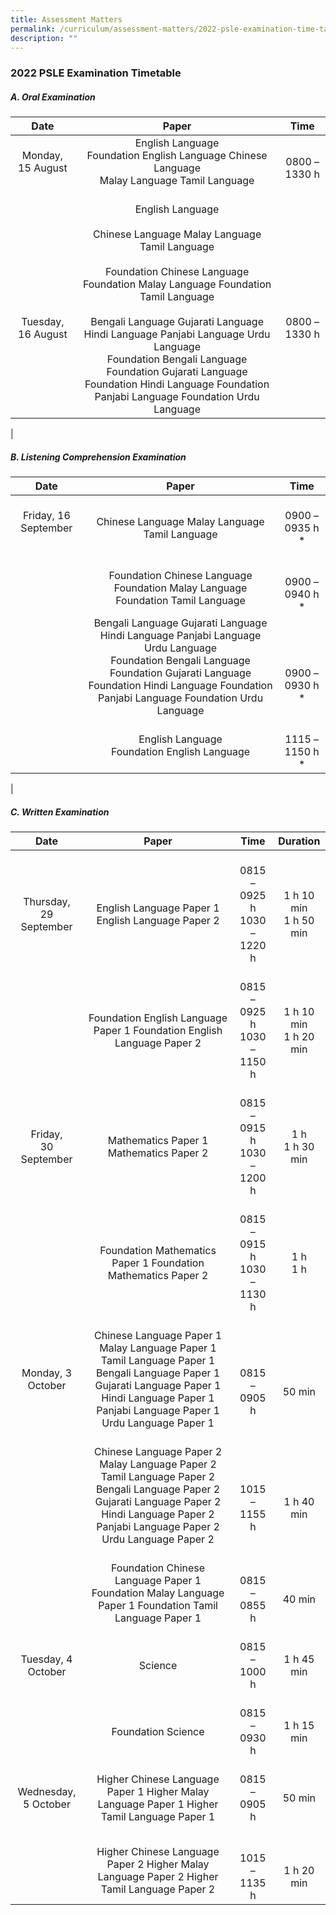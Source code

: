 ```yaml
---
title: Assessment Matters
permalink: /curriculum/assessment-matters/2022-psle-examination-time-table/
description: ""
---
```

### **2022 PSLE Examination Timetable**

##### **A. Oral Examination**

| Date | Paper | Time |
|:---:|:---:|:---:|
|  Monday, 15 August | English Language<br>Foundation English Language Chinese Language<br>Malay Language Tamil Language |  <br>0800 – 1330 h |
|  <br><br><br><br>Tuesday, 16 August |  <br>English Language<br> <br>Chinese Language Malay Language Tamil Language<br> <br>Foundation Chinese Language Foundation Malay Language Foundation Tamil Language<br> <br>Bengali Language Gujarati Language Hindi Language Panjabi Language Urdu Language<br>Foundation Bengali Language Foundation Gujarati Language Foundation Hindi Language Foundation Panjabi Language Foundation Urdu Language | <br><br><br> <br>0800 – 1330 h |
|

##### **B. Listening Comprehension Examination**

| Date | Paper | Time |
|:---:|:---:|:---:|
|  Friday, 16 September |  <br>Chinese Language Malay Language Tamil Language |  <br> 0900 – 0935 h * |
|  |  <br>Foundation Chinese Language Foundation Malay Language Foundation Tamil Language |  <br> <br>0900 – 0940 h * |
|  |  Bengali Language Gujarati Language Hindi Language Panjabi Language Urdu Language<br>Foundation Bengali Language Foundation Gujarati Language Foundation Hindi Language Foundation Panjabi Language Foundation Urdu Language |  <br> <br> <br>0900 – 0930 h * |
|  |  English Language<br>Foundation English Language |  <br>1115 – 1150 h * |
|

##### **C.  Written Examination**

| Date | Paper | Time | Duration |
|:---:|:---:|:---:|:---:|
|  <br>Thursday,<br>29 September |  <br>English Language Paper 1 English Language Paper 2 |  <br>0815 – 0925 h<br>1030 – 1220 h |  <br>1 h 10 min<br>1 h 50 min |
|  |  <br>Foundation English Language Paper 1 Foundation English Language Paper 2 |  <br>0815 – 0925 h<br>1030 – 1150 h |  <br>1 h 10 min<br>1 h 20 min |
|  <br>Friday,<br>30 September |  <br>Mathematics Paper 1<br>Mathematics Paper 2 |  <br>0815 – 0915 h<br>1030 – 1200 h |  <br>1 h<br>1 h 30 min |
|  |  <br>Foundation Mathematics Paper 1 Foundation Mathematics Paper 2 |  <br>0815 – 0915 h<br>1030 – 1130 h |  <br>1 h<br>1 h |
|  <br>Monday, 3 October |  <br>Chinese Language Paper 1 Malay Language Paper 1 Tamil Language Paper 1 Bengali Language Paper 1 Gujarati Language Paper 1 Hindi Language Paper 1 Panjabi Language Paper 1 Urdu Language Paper 1 |  <br> <br> <br>0815 – 0905 h |  <br> <br> <br>50 min |
|  |  <br>Chinese Language Paper 2 Malay Language Paper 2 Tamil Language Paper 2 Bengali Language Paper 2 Gujarati Language Paper 2 Hindi Language Paper 2 Panjabi Language Paper 2 Urdu Language Paper 2 |  <br> <br> <br>1015 – 1155 h |  <br> <br> <br>1 h 40 min |
|  |  <br>Foundation Chinese Language Paper 1 Foundation Malay Language Paper 1 Foundation Tamil Language Paper 1 |  <br> <br>0815 – 0855 h |  <br> <br>40 min |
|  <br>Tuesday, 4 October |  <br>Science |  <br>0815 – 1000 h |  <br>1 h 45 min |
|  |  <br>Foundation Science |  <br>0815 – 0930 h |  <br>1 h 15 min |
|  <br>Wednesday, 5 October |  <br>Higher Chinese Language Paper 1 Higher Malay Language Paper 1 Higher Tamil Language Paper 1 |  <br>0815 – 0905 h |  <br>50 min |
|  |  <br>Higher Chinese Language Paper 2 Higher Malay Language Paper 2 Higher Tamil Language Paper 2 |  <br> <br>1015 – 1135 h |  <br> <br>1 h 20 min |